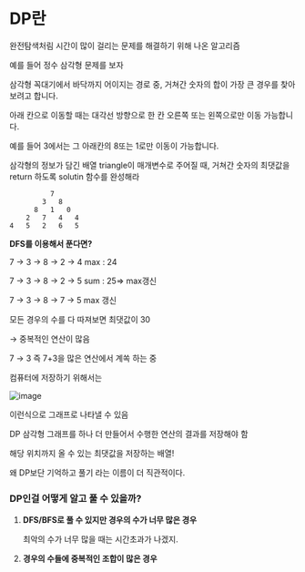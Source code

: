 # DP란

완전탐색처림 시간이 많이 걸리는 문제를 해결하기 위해 나온 알고리즘

예를 들어 정수 삼각형 문제를 보자

삼각형 꼭대기에서 바닥까지 어이지는 경로 중, 거쳐간 숫자의 합이 가장 큰 경우를 찾아보려고 합니다.

아래 칸으로 이동할 때는 대각선 방향으로 한 칸 오른쪽 또는 왼쪽으로만 이동 가능합니다.

예를 들어 3에서는 그 아래칸의 8또는 1로만 이동이 가능합니다.

삼각형의 정보가 담긴 배열 triangle이 매개변수로 주어질 때, 거쳐간 숫자의 최댓값을 return 하도록 solutin 함수를 완성해라

```
	      7
	    3   8
	  8   1   0
	2   7   4   4
4   5   2   6   5

```

**DFS를 이용해서 푼다면?**

7 → 3 → 8 → 2 → 4  max : 24

7 → 3 → 8 → 2 → 5 sum : 25⇒ max갱신 

7 → 3 → 8 → 7 → 5 max 갱신 

모든 경우의 수를 다 따져보면 최댓값이 30

→ 중복적인 연산이 많음

7 → 3 즉 7+3을 많은 연산에서 계쏙 하는 중

컴퓨터에 저장하기 위해서는 

![image](https://github.com/user-attachments/assets/8dad14cd-e064-4d29-903b-c24153d8a0ba)

이런식으로 그래프로 나타낼 수 있음

DP 삼각형 그래프를 하나 더 만들어서 수행한 연산의 결과를 저장해야 함

해당 위치까지 올 수 있는 최댓값을 저장하는 배열!

왜 DP보단 기억하고 풀기 라는 이름이 더 직관적이다.

### DP인걸 어떻게 알고 풀 수 있을까?

1. **DFS/BFS로 풀 수 있지만 경우의 수가 너무 많은 경우**
    
    최악의 수가 너무 많을 때는 시간초과가 나겠지.
    
2. **경우의 수들에 중복적인 조합이 많은 경우**
